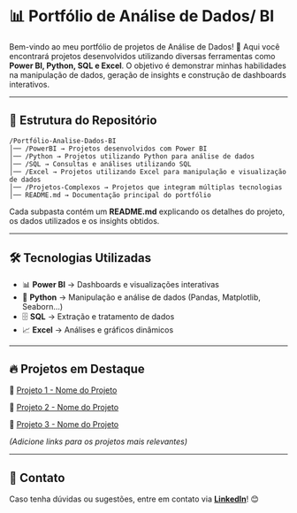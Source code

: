 # 📊 Portfólio de Análise de Dados/ BI

Bem-vindo ao meu portfólio de projetos de Análise de Dados! 🚀 Aqui você encontrará projetos desenvolvidos utilizando diversas ferramentas como **Power BI, Python, SQL e Excel**. O objetivo é demonstrar minhas habilidades na manipulação de dados, geração de insights e construção de dashboards interativos.

---

## 📂 Estrutura do Repositório

```
/Portfólio-Analise-Dados-BI
│── /PowerBI → Projetos desenvolvidos com Power BI
│── /Python → Projetos utilizando Python para análise de dados
│── /SQL → Consultas e análises utilizando SQL
│── /Excel → Projetos utilizando Excel para manipulação e visualização de dados
│── /Projetos-Complexos → Projetos que integram múltiplas tecnologias
│── README.md → Documentação principal do portfólio
```

Cada subpasta contém um **README.md** explicando os detalhes do projeto, os dados utilizados e os insights obtidos.

---

## 🛠️ Tecnologias Utilizadas

- 📊 **Power BI** → Dashboards e visualizações interativas
- 🐍 **Python** → Manipulação e análise de dados (Pandas, Matplotlib, Seaborn...)
- 🗄️ **SQL** → Extração e tratamento de dados
- 📈 **Excel** → Análises e gráficos dinâmicos

---

## 🔥 Projetos em Destaque

🔹 [Projeto 1 - Nome do Projeto](link-do-projeto)

🔹 [Projeto 2 - Nome do Projeto](link-do-projeto)

🔹 [Projeto 3 - Nome do Projeto](link-do-projeto)

*(Adicione links para os projetos mais relevantes)*

---

## 📩 Contato
Caso tenha dúvidas ou sugestões, entre em contato via **[LinkedIn](https://www.linkedin.com/in/leandroschereroliveira/)**! 😊
